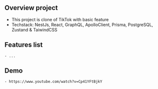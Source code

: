 ## Overview project
- This project is clone of TikTok with basic feature
- Techstack: NestJs, React, GraphQL, ApolloClient, Prisma, PostgreSQL, Zustand & TaiwindCSS

## Features list 
    - ...

## Demo
    - https://www.youtube.com/watch?v=Cp41YFtBjkY